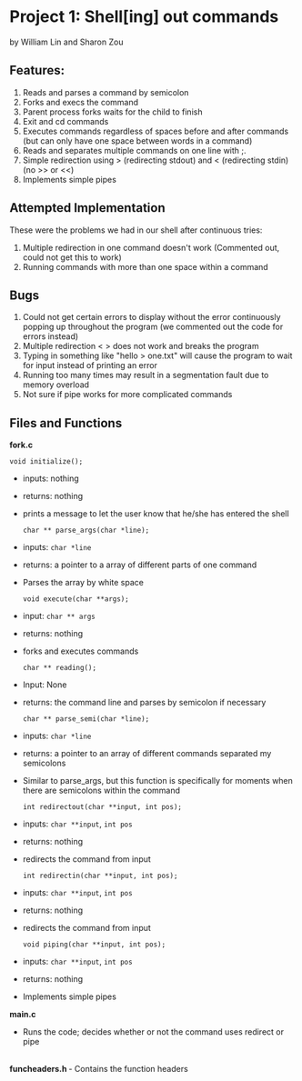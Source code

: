 # Project 1: Shell[ing] out commands
by William Lin and Sharon Zou

## Features:
1. Reads and parses a command by semicolon
2. Forks and execs the command
3. Parent process forks waits for the child to finish
2. Exit and cd commands
3. Executes commands regardless of spaces before and after commands (but can only have one space between words in a command)
3. Reads and separates multiple commands on one line with ;.   
4. Simple redirection using > (redirecting stdout) and < (redirecting stdin) (no >> or <<)
5. Implements simple pipes

## Attempted Implementation
These were the problems we had in our shell after continuous tries:
1. Multiple redirection in one command doesn't work (Commented out, could not get this to work)
2. Running commands with more than one space within a command

## Bugs
1. Could not get certain errors to display without the error continuously popping up throughout the program (we commented out the code for errors instead)
2. Multiple redirection < > does not work and breaks the program
3. Typing in something like "hello > one.txt" will cause the program to wait for input instead of printing an error
4. Running too many times may result in a segmentation fault due to memory overload
5. Not sure if pipe works for more complicated commands

## Files and Functions
<b> fork.c </b>

   `void initialize();`
- inputs: nothing
- returns: nothing
- prints a message to let the user know that he/she has entered the shell

   `char ** parse_args(char *line);`
- inputs: `char *line`
- returns: a pointer to a array of different parts of one command
- Parses the array by white space

   `void execute(char **args);`
- input: `char ** args`
- returns: nothing
- forks and executes commands

   `char ** reading();`
- Input: None
- returns: the command line and parses by semicolon if necessary

   `char ** parse_semi(char *line);`
- inputs: `char *line`
- returns: a pointer to an array of different commands separated my semicolons
- Similar to parse_args, but this function is specifically for moments when there are semicolons within the command

   `int redirectout(char **input, int pos);`
- inputs: `char **input`, `int pos`
- returns: nothing
- redirects the command from input

   `int redirectin(char **input, int pos);`
- inputs: `char **input`, `int pos`
- returns: nothing
- redirects the command from input

   `void piping(char **input, int pos);`
- inputs: `char **input`, `int pos`
- returns: nothing
- Implements simple pipes

<b> main.c </b>
- Runs the code; decides whether or not the command uses redirect or pipe
<br/>
<b> funcheaders.h </b>
- Contains the function headers
<br/>
